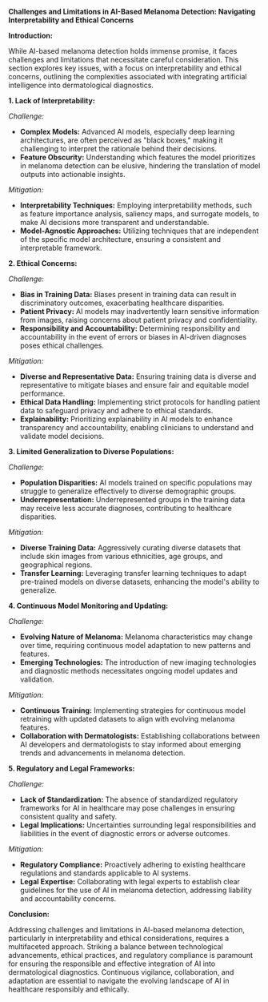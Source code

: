 **Challenges and Limitations in AI-Based Melanoma Detection: Navigating Interpretability and Ethical Concerns**

**Introduction:**

While AI-based melanoma detection holds immense promise, it faces challenges and limitations that necessitate careful consideration. This section explores key issues, with a focus on interpretability and ethical concerns, outlining the complexities associated with integrating artificial intelligence into dermatological diagnostics.

**1. Lack of Interpretability:**

*Challenge:*
   - **Complex Models:** Advanced AI models, especially deep learning architectures, are often perceived as "black boxes," making it challenging to interpret the rationale behind their decisions.
   - **Feature Obscurity:** Understanding which features the model prioritizes in melanoma detection can be elusive, hindering the translation of model outputs into actionable insights.

*Mitigation:*
   - **Interpretability Techniques:** Employing interpretability methods, such as feature importance analysis, saliency maps, and surrogate models, to make AI decisions more transparent and understandable.
   - **Model-Agnostic Approaches:** Utilizing techniques that are independent of the specific model architecture, ensuring a consistent and interpretable framework.

**2. Ethical Concerns:**

*Challenge:*
   - **Bias in Training Data:** Biases present in training data can result in discriminatory outcomes, exacerbating healthcare disparities.
   - **Patient Privacy:** AI models may inadvertently learn sensitive information from images, raising concerns about patient privacy and confidentiality.
   - **Responsibility and Accountability:** Determining responsibility and accountability in the event of errors or biases in AI-driven diagnoses poses ethical challenges.

*Mitigation:*
   - **Diverse and Representative Data:** Ensuring training data is diverse and representative to mitigate biases and ensure fair and equitable model performance.
   - **Ethical Data Handling:** Implementing strict protocols for handling patient data to safeguard privacy and adhere to ethical standards.
   - **Explainability:** Prioritizing explainability in AI models to enhance transparency and accountability, enabling clinicians to understand and validate model decisions.

**3. Limited Generalization to Diverse Populations:**

*Challenge:*
   - **Population Disparities:** AI models trained on specific populations may struggle to generalize effectively to diverse demographic groups.
   - **Underrepresentation:** Underrepresented groups in the training data may receive less accurate diagnoses, contributing to healthcare disparities.

*Mitigation:*
   - **Diverse Training Data:** Aggressively curating diverse datasets that include skin images from various ethnicities, age groups, and geographical regions.
   - **Transfer Learning:** Leveraging transfer learning techniques to adapt pre-trained models on diverse datasets, enhancing the model's ability to generalize.

**4. Continuous Model Monitoring and Updating:**

*Challenge:*
   - **Evolving Nature of Melanoma:** Melanoma characteristics may change over time, requiring continuous model adaptation to new patterns and features.
   - **Emerging Technologies:** The introduction of new imaging technologies and diagnostic methods necessitates ongoing model updates and validation.

*Mitigation:*
   - **Continuous Training:** Implementing strategies for continuous model retraining with updated datasets to align with evolving melanoma features.
   - **Collaboration with Dermatologists:** Establishing collaborations between AI developers and dermatologists to stay informed about emerging trends and advancements in melanoma detection.

**5. Regulatory and Legal Frameworks:**

*Challenge:*
   - **Lack of Standardization:** The absence of standardized regulatory frameworks for AI in healthcare may pose challenges in ensuring consistent quality and safety.
   - **Legal Implications:** Uncertainties surrounding legal responsibilities and liabilities in the event of diagnostic errors or adverse outcomes.

*Mitigation:*
   - **Regulatory Compliance:** Proactively adhering to existing healthcare regulations and standards applicable to AI systems.
   - **Legal Expertise:** Collaborating with legal experts to establish clear guidelines for the use of AI in melanoma detection, addressing liability and accountability concerns.

**Conclusion:**

Addressing challenges and limitations in AI-based melanoma detection, particularly in interpretability and ethical considerations, requires a multifaceted approach. Striking a balance between technological advancements, ethical practices, and regulatory compliance is paramount for ensuring the responsible and effective integration of AI into dermatological diagnostics. Continuous vigilance, collaboration, and adaptation are essential to navigate the evolving landscape of AI in healthcare responsibly and ethically.